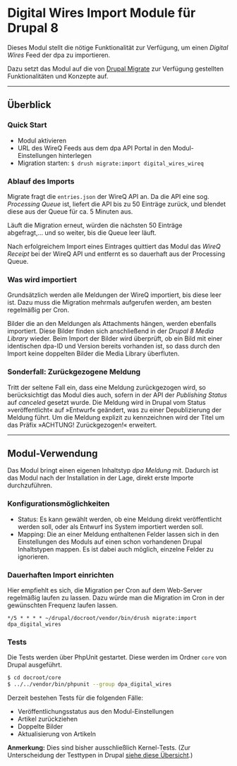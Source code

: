 # Digital Wires Import Module für Drupal 8

Dieses Modul stellt die nötige Funktionalität zur Verfügung,
um einen _Digital Wires_ Feed der dpa zu importieren.

Dazu setzt das Modul auf die von [Drupal Migrate](https://www.drupal.org/docs/8/api/migrate-api) zur Verfügung gestellten Funktionalitäten und Konzepte auf.

----

## Überblick

### Quick Start

- Modul aktivieren
- URL des WireQ Feeds aus dem dpa API Portal in den Modul-Einstellungen hinterlegen
- Migration starten: `$ drush migrate:import digital_wires_wireq`


### Ablauf des Imports

Migrate fragt die `entries.json` der WireQ API an. Da die API eine sog. _Processing Queue_ ist, liefert die API bis zu 50 Einträge zurück, und blendet diese aus der Queue für ca. 5 Minuten aus.

Läuft die Migration erneut, würden die nächsten 50 Einträge abgefragt,… und so weiter, bis die Queue leer läuft.

Nach erfolgreichem Import eines Eintrages quittiert das Modul das _WireQ Receipt_ bei der WireQ API und entfernt es so dauerhaft aus der Processing Queue.


### Was wird importiert

Grundsätzlich werden alle Meldungen der WireQ importiert, bis diese leer ist. Dazu muss die Migration mehrmals aufgerufen werden, am besten regelmäßig per Cron.

Bilder die an den Meldungen als Attachments hängen, werden ebenfalls importiert. Diese Bilder finden sich anschließend in der _Drupal 8 Media Library_ wieder. Beim Import der Bilder wird überprüft, ob ein Bild mit einer identischen dpa-ID und Version bereits vorhanden ist, so dass durch den Import keine doppelten Bilder die Media Library überfluten.


### Sonderfall: Zurückgezogene Meldung

Tritt der seltene Fall ein, dass eine Meldung zurückgezogen wird, so berücksichtigt das Modul dies auch, sofern in der API der _Publishing Status_ auf _canceled_ gesetzt wurde. Die Meldung wird in Drupal vom Status »veröffentlicht« auf »Entwurf« geändert, was zu einer Depublizierung der Meldung führt. Um die Meldung explizit zu kennzeichnen wird der Titel um das Präfix »ACHTUNG! Zurückgezogen!« erweitert.


----


## Modul-Verwendung

Das Modul bringt einen eigenen Inhaltstyp _dpa Meldung_ mit. Dadurch ist das Modul nach der Installation in der Lage, direkt erste Importe durchzuführen.



### Konfigurationsmöglichkeiten

- Status: Es kann gewählt werden, ob eine Meldung direkt veröffentlicht werden soll, oder als Entwurf ins System importiert werden soll.
- Mapping: Die an einer Meldung enthaltenen Felder lassen sich in den Einstellungen des Moduls auf einen schon vorhandenen Drupal Inhaltstypen mappen. Es ist dabei auch möglich, einzelne Felder zu ignorieren.



### Dauerhaften Import einrichten

Hier empfiehlt es sich, die Migration per Cron auf dem Web-Server regelmäßig laufen zu lassen. Dazu würde man die Migration im Cron in der gewünschten Frequenz laufen lassen.

```cron
*/5 * * * * ~/drupal/docroot/vendor/bin/drush migrate:import dpa_digital_wires
```



### Tests

Die Tests werden über PhpUnit gestartet. Diese werden im Ordner `core` von Drupal ausgeführt.

```bash
$ cd docroot/core
$ ../../vendor/bin/phpunit --group dpa_digital_wires
```

Derzeit bestehen Tests für die folgenden Fälle:

- Veröffentlichungsstatus aus den Modul-Einstellungen
- Artikel zurückziehen
- Doppelte Bilder
- Aktualisierung von Artikeln


**Anmerkung:** Dies sind bisher ausschließlich Kernel-Tests. (Zur Unterscheidung der Testtypen in Drupal [siehe diese Übersicht](https://www.drupal.org/docs/8/testing/types-of-tests-in-drupal-8).)
